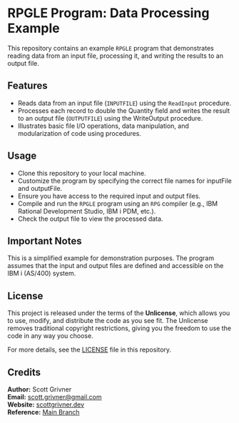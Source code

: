 # RPGLE Program: Data Processing Example
This repository contains an example `RPGLE` program that demonstrates reading data from an input file, processing it, and writing the results to an output file.

## Features
- Reads data from an input file (`INPUTFILE`) using the `ReadInput` procedure.
- Processes each record to double the Quantity field and writes the result to an output file (`OUTPUTFILE`) using the WriteOutput procedure.
- Illustrates basic file I/O operations, data manipulation, and modularization of code using procedures.

## Usage
- Clone this repository to your local machine.
- Customize the program by specifying the correct file names for inputFile and outputFile.
- Ensure you have access to the required input and output files.
- Compile and run the `RPGLE` program using an `RPG` compiler (e.g., IBM Rational Development Studio, IBM i PDM, etc.).
- Check the output file to view the processed data.

## Important Notes
This is a simplified example for demonstration purposes.
The program assumes that the input and output files are defined and accessible on the IBM i (AS/400) system.

## License
This project is released under the terms of the **Unlicense**, which allows you to use, modify, and distribute the code as you see fit. The Unlicense removes traditional copyright restrictions, giving you the freedom to use the code in any way you choose.

For more details, see the [LICENSE](LICENSE) file in this repository.

## Credits
**Author:** Scott Grivner <br>
**Email:** scott.grivner@gmail.com <br>
**Website:** [scottgrivner.dev](https://www.scottgriv.dev) <br>
**Reference:** [Main Branch](https://github.com/scottgriv/bash-utility_scripts) <br>